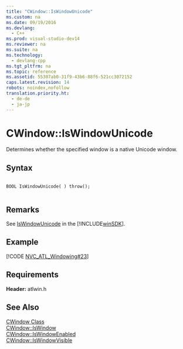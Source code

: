 ```yaml
---
title: "CWindow::IsWindowUnicode"
ms.custom: na
ms.date: 09/19/2016
ms.devlang: 
  - C++
ms.prod: visual-studio-dev14
ms.reviewer: na
ms.suite: na
ms.technology: 
  - devlang-cpp
ms.tgt_pltfrm: na
ms.topic: reference
ms.assetid: 55307ab0-31f9-43b6-88f6-521cc3072152
caps.latest.revision: 14
robots: noindex,nofollow
translation.priority.ht: 
  - de-de
  - ja-jp
---
```

# CWindow::IsWindowUnicode
Determines whether the specified window is a native Unicode window.  
  
## Syntax  
  
```  
  
BOOL IsWindowUnicode( ) throw();  
  
```  
  
## Remarks  
 See [IsWindowUnicode](http://msdn.microsoft.com/library/windows/desktop/ms633529) in the [!INCLUDE[winSDK](../vs140/includes/winSDK_md.md)].  
  
## Example  
 [!CODE [NVC_ATL_Windowing#23](../CodeSnippet/VS_Snippets_Cpp/NVC_ATL_Windowing#23)]  
  
## Requirements  
 **Header:** atlwin.h  
  
## See Also  
 [CWindow Class](../vs140/CWindow-Class.md)   
 [CWindow::IsWindow](../vs140/CWindow--IsWindow.md)   
 [CWindow::IsWindowEnabled](../vs140/CWindow--IsWindowEnabled.md)   
 [CWindow::IsWindowVisible](../vs140/CWindow--IsWindowVisible.md)